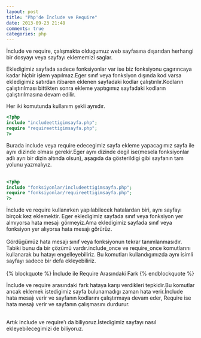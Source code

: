 ```yaml
---
layout: post
title: "Php'de İnclude ve Require"
date: 2013-09-23 21:48
comments: true
categories: php
---
```


İnclude ve require, çalışmakta oldugumuz web sayfasına dışarıdan herhangi bir dosyayı veya sayfayı eklememizi saglar.
<p> Ekledigimiz sayfada sadece fonksiyonlar var ise biz fonksiyonu çagırıncaya kadar hiçbir işlem yapılmaz.Eger sınıf veya fonksiyon dışında 
kod varsa ekledigimiz satırdan itibaren eklenen sayfadaki kodlar çalıştırılır.Kodların çalıştırılması bittikten sonra ekleme yaptıgımız 
sayfadaki kodların çalıştırılmasına devam edilir.<br>

Her iki komutunda kullanım şekli aynıdır.

```php
<?php
include "includeettigimsayfa.php";
require "requireettigimsayfa.php";
?> 
``` 
Burada include veya require edecegimiz sayfa ekleme yapacagımız sayfa ile aynı dizinde olması gerekir.Eger aynı dizinde
degil ise(mesela fonksiyonlar adlı ayrı bir dizin altında olsun), 
aşagıda da gösterildigi gibi sayfanın tam yolunu yazmalıyız.<br>
<br>

```php
<?php
include "fonksiyonlar/includeettigimsayfa.php";
require "fonksiyonlar/requireettigimsayfa.php";
?>
``` 

İnclude ve require kullanırken yapılabilecek hatalardan biri, aynı sayfayı birçok kez eklemektir.
Eger ekledigimiz sayfada sınıf veya fonksiyon yer almıyorsa hata mesajı görmeyiz.Ama ekledigimiz sayfada sınıf veya 
fonksiyon yer alıyorsa hata mesajı görürüz.<br>
<br>
Gördügümüz hata mesajı sınıf veya fonksiyonun tekrar tanımlanmasıdır. 
Tabiki bunu da bir çözümü vardır.include_once ve require_once komutlarını kullanarak bu hatayı engelleyebiliriz.
Bu komutları kullandıgımızda aynı isimli sayfayı sadece bir defa ekleyebiliriz.<br>
<br>
{% blockquote %}
İnclude ile Require Arasındaki Fark
{% endblockquote %}

İnclude ve require arasındaki fark hataya karşı verdikleri tepkidir.Bu komutlar
ancak eklemek istedigimiz sayfa bulunamadıgı zaman hata verir.İnclude hata mesajı verir ve sayfanın kodlarını çalıştırmaya devam eder, 
Require ise hata mesajı verir ve sayfanın çalışmasını durdurur.<br>
<br>

Artık include ve require'ı da biliyoruz.İstedigimiz sayfayı nasıl ekleyebilecegimizi de biliyoruz.<br>
<br>
